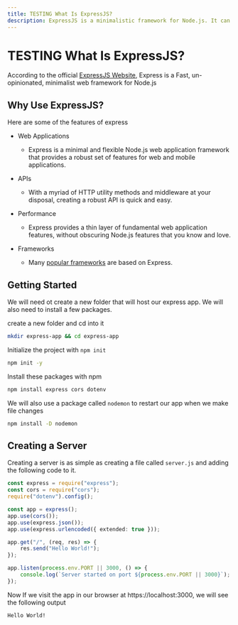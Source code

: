 ```yaml
---
title: TESTING What Is ExpressJS?
description: ExpressJS is a minimalistic framework for Node.js. It can be used to create powerful APIs.
---
```


# TESTING What Is ExpressJS?

According to the official [ExpressJS Website](https://expressjs.com/), Express is a Fast, un-opinionated, minimalist web framework for Node.js

<!--more-->
## Why Use ExpressJS?

Here are some of the features of express

- Web Applications

  - Express is a minimal and flexible Node.js web application framework that provides a robust set of features for web and mobile applications.

- APIs

  - With a myriad of HTTP utility methods and middleware at your disposal, creating a robust API is quick and easy.

- Performance

  - Express provides a thin layer of fundamental web application features, without obscuring Node.js features that you know and love.

- Frameworks
  - Many [popular frameworks](https://expressjs.com/en/resources/frameworks.html) are based on Express.

## Getting Started

We will need ot create a new folder that will host our express app. We will also need to install a few packages.

create a new folder and cd into it

```bash
mkdir express-app && cd express-app
```

Initialize the project with `npm init`

```sh
npm init -y
```

Install these packages with npm

```sh
npm install express cors dotenv
```

We will also use a package called `nodemon` to restart our app when we make file changes

```sh
npm install -D nodemon
```

## Creating a Server

Creating a server is as simple as creating a file called `server.js` and adding the following code to it.

```ts
const express = require("express");
const cors = require("cors");
require("dotenv").config();

const app = express();
app.use(cors());
app.use(express.json());
app.use(express.urlencoded({ extended: true }));

app.get("/", (req, res) => {
	res.send("Hello World!");
});

app.listen(process.env.PORT || 3000, () => {
	console.log(`Server started on port ${process.env.PORT || 3000}`);
});
```

Now If we visit the app in our browser at https://localhost:3000, we will see the following output

```html
Hello World!
```

<br/>